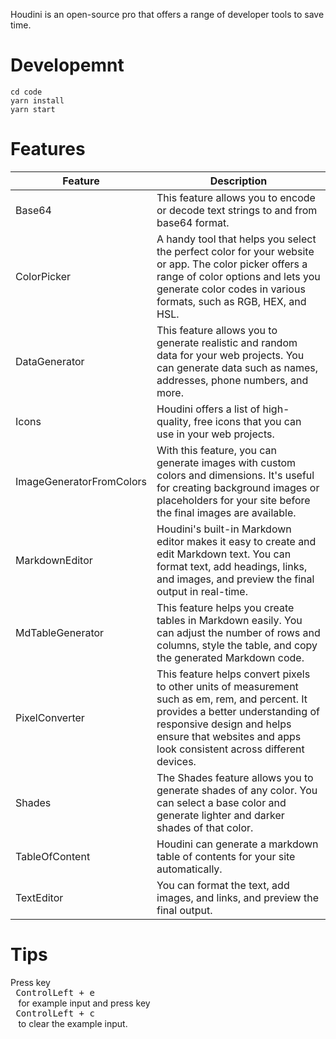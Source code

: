 Houdini is an open-source pro that offers a range of developer tools to save time.

# Developemnt

```shell
cd code
yarn install
yarn start
```

# Features

| Feature                  | Description                                                                                                                                                                                                                             |
| ------------------------ | --------------------------------------------------------------------------------------------------------------------------------------------------------------------------------------------------------------------------------------- |
| Base64                   | This feature allows you to encode or decode text strings to and from base64 format.                                                                                                                                                     |
| ColorPicker              | A handy tool that helps you select the perfect color for your website or app. The color picker offers a range of color options and lets you generate color codes in various formats, such as RGB, HEX, and HSL.                         |
| DataGenerator            | This feature allows you to generate realistic and random data for your web projects. You can generate data such as names, addresses, phone numbers, and more.                                                                           |
| Icons                    | Houdini offers a list of high-quality, free icons that you can use in your web projects.                                                                                                                                                |
| ImageGeneratorFromColors | With this feature, you can generate images with custom colors and dimensions. It's useful for creating background images or placeholders for your site before the final images are available.                                           |
| MarkdownEditor           | Houdini's built-in Markdown editor makes it easy to create and edit Markdown text. You can format text, add headings, links, and images, and preview the final output in real-time.                                                     |
| MdTableGenerator         | This feature helps you create tables in Markdown easily. You can adjust the number of rows and columns, style the table, and copy the generated Markdown code.                                                                          |
| PixelConverter           | This feature helps convert pixels to other units of measurement such as em, rem, and percent. It provides a better understanding of responsive design and helps ensure that websites and apps look consistent across different devices. |
| Shades                   | The Shades feature allows you to generate shades of any color. You can select a base color and generate lighter and darker shades of that color.                                                                                        |
| TableOfContent           | Houdini can generate a markdown table of contents for your site automatically.                                                                                                                                                          |
| TextEditor               | You can format the text, add images, and links, and preview the final output.                                                                                                                                                           |

# Tips

Press key <kbd> <br> ControlLeft + e <br> </kbd> for example input and press key <kbd> <br> ControlLeft + c <br> </kbd> to clear the example input.
